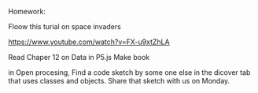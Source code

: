 
Homework: 

Floow this turial on space invaders

https://www.youtube.com/watch?v=FX-u9xtZhLA


Read Chaper 12 on Data in P5.js Make book


in Open procesing, Find a code sketch by some one else  in the dicover tab that uses classes and objects. Share that sketch with us on Monday.

